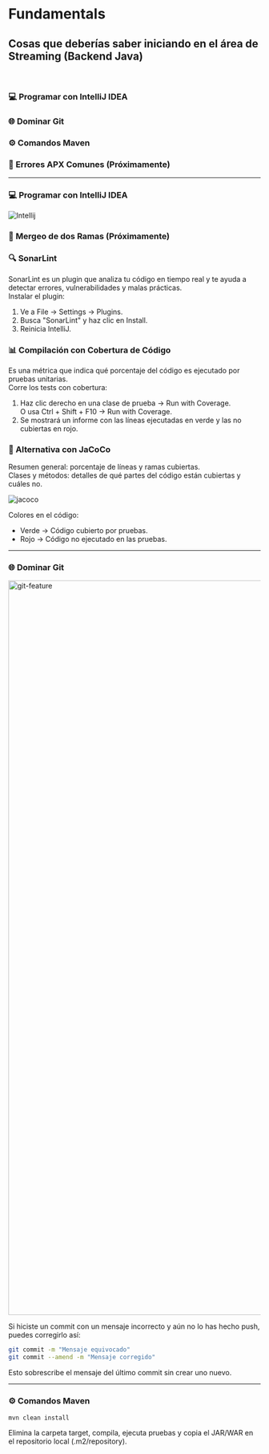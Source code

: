 # **Fundamentals** 
**Cosas que deberías saber iniciando en el área de Streaming (Backend Java)**
---
<br>

### 💻 Programar con IntelliJ IDEA
### 🌐 Dominar Git
### ⚙️ Comandos Maven
### 🐞 Errores APX Comunes (Próximamente)
---
### 💻 Programar con IntelliJ IDEA
![Intellij](https://github.com/user-attachments/assets/4ed81a8c-86c8-4d71-88ff-f0118d2f199f)
### 🔀 Mergeo de dos Ramas (Próximamente)
### 🔍 SonarLint
SonarLint es un plugin que analiza tu código en tiempo real y te ayuda a detectar errores, vulnerabilidades y malas prácticas. <br>
Instalar el plugin:

  1. Ve a File → Settings → Plugins. <br>
  2. Busca "SonarLint" y haz clic en Install.<br>
  3. Reinicia IntelliJ.


### 📊 Compilación con Cobertura de Código
Es una métrica que indica qué porcentaje del código es ejecutado por pruebas unitarias. <br>
Corre los tests con cobertura:

  1. Haz clic derecho en una clase de prueba → Run with Coverage. <br>
  O usa Ctrl + Shift + F10 → Run with Coverage. <br>
  2. Se mostrará un informe con las líneas ejecutadas en verde y las no cubiertas en rojo.

### 📌 Alternativa con JaCoCo
Resumen general: porcentaje de líneas y ramas cubiertas. <br>
Clases y métodos: detalles de qué partes del código están cubiertas y cuáles no.

![jacoco](https://github.com/user-attachments/assets/930ebbeb-4980-4d46-9453-5f521be4fa12)

Colores en el código: <br>
  - Verde → Código cubierto por pruebas. <br>
  - Rojo → Código no ejecutado en las pruebas.

---
### 🌐 Dominar Git

<img width="1464" alt="git-feature" src="https://github.com/user-attachments/assets/bc155fb2-327f-473b-a727-22ef5a1b578a" />


Si hiciste un commit con un mensaje incorrecto y aún no lo has hecho push, puedes corregirlo así:

```sh
git commit -m "Mensaje equivocado"
git commit --amend -m "Mensaje corregido"

```
Esto sobrescribe el mensaje del último commit sin crear uno nuevo. 

---
### ⚙️ Comandos Maven
```sh
mvn clean install
```

Elimina la carpeta target, compila, ejecuta pruebas y copia el JAR/WAR en el repositorio local (.m2/repository).

